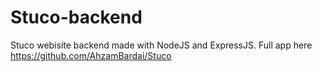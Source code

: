 # Stuco-backend
Stuco webisite backend made with NodeJS and ExpressJS. Full app here https://github.com/AhzamBardai/Stuco 
